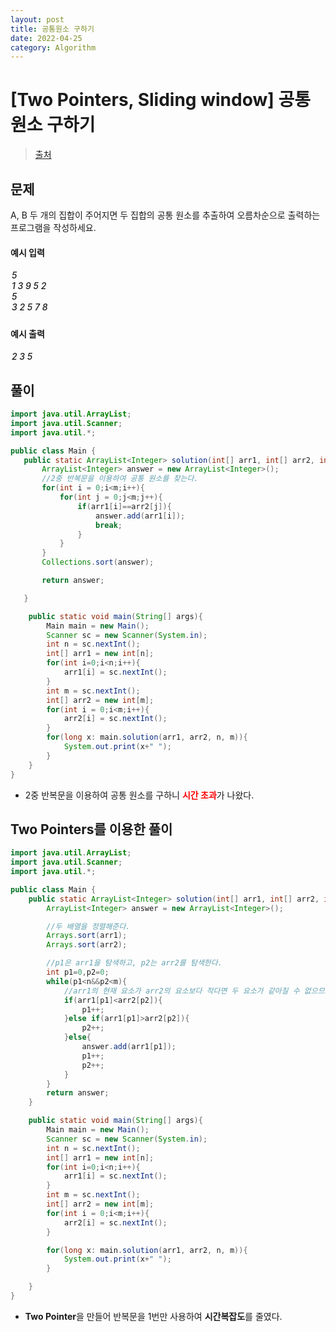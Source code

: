 ```yaml
---
layout: post
title: 공통원소 구하기
date: 2022-04-25
category: Algorithm
---
```


# [Two Pointers, Sliding window] 공통 원소 구하기

> [출처](https://www.inflearn.com/course/%EC%9E%90%EB%B0%94-%EC%95%8C%EA%B3%A0%EB%A6%AC%EC%A6%98-%EB%AC%B8%EC%A0%9C%ED%92%80%EC%9D%B4-%EC%BD%94%ED%85%8C%EB%8C%80%EB%B9%84/)

## 문제

A, B 두 개의 집합이 주어지면 두 집합의 공통 원소를 추출하여 오름차순으로 출력하는 프로그램을 작성하세요.
<br>

#### 예시 입력

<h5 style = "margin-top:3px; margin-left:2px;font-weight:550">
5<br>
1 3 9 5 2<br>
5<br>
3 2 5 7 8<br>

</h5>

#### 예시 출력

<h5 style = "margin-top:3px; margin-left:2px; font-weight:550">2 3 5</h5>

## 풀이

```java
import java.util.ArrayList;
import java.util.Scanner;
import java.util.*;

public class Main {
   public static ArrayList<Integer> solution(int[] arr1, int[] arr2, int n, int m){
       ArrayList<Integer> answer = new ArrayList<Integer>();
       //2중 반복문을 이용하여 공통 원소를 찾는다.
       for(int i = 0;i<m;i++){
           for(int j = 0;j<m;j++){
               if(arr1[i]==arr2[j]){
                   answer.add(arr1[i]);
                   break;
               }
           }
       }
       Collections.sort(answer);

       return answer;

   }

    public static void main(String[] args){
        Main main = new Main();
        Scanner sc = new Scanner(System.in);
        int n = sc.nextInt();
        int[] arr1 = new int[n];
        for(int i=0;i<n;i++){
            arr1[i] = sc.nextInt();
        }
        int m = sc.nextInt();
        int[] arr2 = new int[m];
        for(int i = 0;i<m;i++){
            arr2[i] = sc.nextInt();
        }
        for(long x: main.solution(arr1, arr2, n, m)){
            System.out.print(x+" ");
        }
    }
}
```

- 2중 반복문을 이용하여 공통 원소를 구하니 <span style="color:red">**시간 초과**</span>가 나왔다.
  <br>

## Two Pointers를 이용한 풀이

```java
import java.util.ArrayList;
import java.util.Scanner;
import java.util.*;

public class Main {
    public static ArrayList<Integer> solution(int[] arr1, int[] arr2, int n, int m){
        ArrayList<Integer> answer = new ArrayList<Integer>();

        //두 배열을 정렬해준다.
        Arrays.sort(arr1);
        Arrays.sort(arr2);

        //p1은 arr1을 탐색하고, p2는 arr2를 탐색한다.
        int p1=0,p2=0;
        while(p1<n&&p2<m){
            //arr1의 현재 요소가 arr2의 요소보다 작다면 두 요소가 같아질 수 없으므로 p1을 증가시켜 다음 요소를 탐색하게 한다.
            if(arr1[p1]<arr2[p2]){
                p1++;
            }else if(arr1[p1]>arr2[p2]){
                p2++;
            }else{
                answer.add(arr1[p1]);
                p1++;
                p2++;
            }
        }
        return answer;
    }

    public static void main(String[] args){
        Main main = new Main();
        Scanner sc = new Scanner(System.in);
        int n = sc.nextInt();
        int[] arr1 = new int[n];
        for(int i=0;i<n;i++){
            arr1[i] = sc.nextInt();
        }
        int m = sc.nextInt();
        int[] arr2 = new int[m];
        for(int i = 0;i<m;i++){
            arr2[i] = sc.nextInt();
        }

        for(long x: main.solution(arr1, arr2, n, m)){
            System.out.print(x+" ");
        }

    }
}
```

- **Two Pointer**을 만들어 반복문을 1번만 사용하여 **시간복잡도**를 줄였다.
